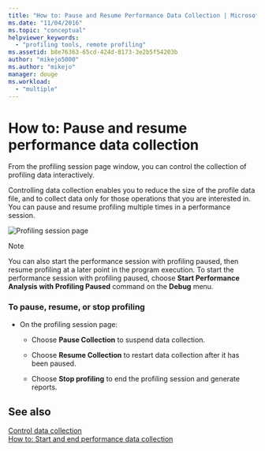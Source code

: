 ```yaml
---
title: "How to: Pause and Resume Performance Data Collection | Microsoft Docs"
ms.date: "11/04/2016"
ms.topic: "conceptual"
helpviewer_keywords: 
  - "profiling tools, remote profiling"
ms.assetid: b8e76363-65cd-424d-8173-3e2b5f54203b
author: "mikejo5000"
ms.author: "mikejo"
manager: douge
ms.workload: 
  - "multiple"
---
```

# How to: Pause and resume performance data collection
From the profiling session page window, you can control the collection of profiling data interactively.  
  
 Controlling data collection enables you to reduce the size of the profile data file, and to collect data only for those operations that you are interested in. You can pause and resume profiling multiple times in a performance session.  
  
 ![Profiling session page](../profiling/media/prof_profilingsessionpage.png "PROF_ProfilingSessionPage")  
  
> [!NOTE]
>  You can also start the performance session with profiling paused, then resume profiling at a later point in the program execution. To start the performance session with profiling paused, choose **Start Performance Analysis with Profiling Paused** command on the **Debug** menu.  
  
### To pause,  resume, or stop profiling  
  
-   On the profiling session page:  
  
    -   Choose **Pause Collection** to suspend data collection.  
  
    -   Choose **Resume Collection** to restart data collection after it has been paused.  
  
    -   Choose **Stop profiling** to end the profiling session and generate reports.  
  
## See also  
 [Control data collection](../profiling/controlling-data-collection.md)   
 [How to: Start and end performance data collection](../profiling/how-to-start-and-end-performance-data-collection.md)